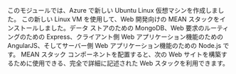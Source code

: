 このモジュールでは、Azure で新しい Ubuntu Linux 仮想マシンを作成しました。 この新しい Linux VM を使用して、Web 開発向けの MEAN スタックをインストールしました。データ ストアのための MongoDB、Web 要求のルーティングのための Express、クライアント側 Web アプリケーション機能のための AngularJS、そしてサーバー側 Web アプリケーション機能のための Node.js です。 MEAN スタック コンポーネントを配置すると、次の Web サイトを構築するために使用できる、完全で詳細に記述された Web スタックを利用できます。
